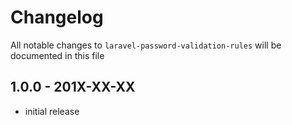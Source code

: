 # Changelog

All notable changes to `laravel-password-validation-rules` will be documented in this file

## 1.0.0 - 201X-XX-XX

- initial release
